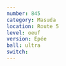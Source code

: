 ```yaml
---
number: 845
category: Masuda
location: Route 5
level: oeuf
version: Epée
ball: ultra
switch:
---
```

